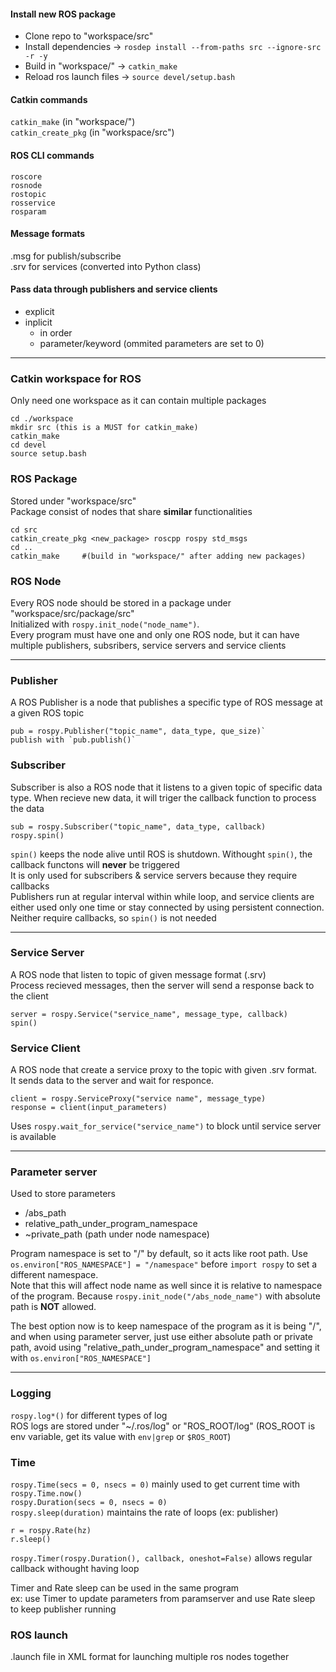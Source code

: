 #### **Install new ROS package**
* Clone repo to "workspace/src"
* Install dependencies -> `rosdep install --from-paths src --ignore-src -r -y`
* Build in "workspace/" -> `catkin_make`
* Reload ros launch files -> `source devel/setup.bash`

#### **Catkin commands**
`catkin_make` (in "workspace/") \
`catkin_create_pkg` (in "workspace/src")

#### **ROS CLI commands**
`roscore` \
`rosnode` \
`rostopic` \
`rosservice` \
`rosparam` 

#### **Message formats**
.msg for publish/subscribe \
.srv for services (converted into Python class)

#### **Pass data through publishers and service clients**
* explicit
* inplicit
    * in order
    * parameter/keyword (ommited parameters are set to 0)
    
---

### **Catkin workspace for ROS**
Only need one workspace as it can contain multiple packages
```
cd ./workspace
mkdir src (this is a MUST for catkin_make)
catkin_make
cd devel
source setup.bash
```

### **ROS Package**
Stored under "workspace/src" \
Package consist of nodes that share **similar** functionalities
```
cd src
catkin_create_pkg <new_package> roscpp rospy std_msgs
cd ..
catkin_make     #(build in "workspace/" after adding new packages)
```

### **ROS Node**
Every ROS node should be stored in a package under "workspace/src/package/src" \
Initialized with `rospy.init_node("node_name")`. \
Every program must have one and only one ROS node, but it can have multiple publishers, subsribers, service servers and service clients

---

### **Publisher**
A ROS Publisher is a node that publishes a specific type of ROS message at a given ROS topic
```
pub = rospy.Publisher("topic_name", data_type, que_size)`
publish with `pub.publish()`
```

### **Subscriber**
Subscriber is also a ROS node that it listens to a given topic of specific data type. When recieve new data, it will triger the callback function to process the data
```
sub = rospy.Subscriber("topic_name", data_type, callback)
rospy.spin()
```
`spin()` keeps the node alive until ROS is shutdown. Withought `spin()`, the callback functons will **never** be triggered \
It is only used for subscribers & service servers because they require callbacks \
Publishers run at regular interval within while loop, and service clients are either used only one time or stay connected by using persistent connection. Neither require callbacks, so `spin()` is not needed

---

### **Service Server**
A ROS node that listen to topic of given message format (.srv) \
Process recieved messages, then the server will send a response back to the client
```
server = rospy.Service("service_name", message_type, callback)
spin()
```

### **Service Client**
A ROS node that create a service proxy to the topic with given .srv format. \
It sends data to the server and wait for responce.
```
client = rospy.ServiceProxy("service name", message_type)
response = client(input_parameters)
```
Uses `rospy.wait_for_service("service_name")` to block until service server is available

---

### **Parameter server**
Used to store parameters
* /abs_path
* relative_path_under_program_namespace
* ~private_path (path under node namespace)

Program namespace is set to "/" by default, so it acts like root path. Use `os.environ["ROS_NAMESPACE"] = "/namespace"` before `import rospy` to set a different namespace. \
Note that this will affect node name as well since it is relative to namespace of the program. Because `rospy.init_node("/abs_node_name")` with absolute path is **NOT** allowed.

The best option now is to keep namespace of the program as it is being "/", and when using parameter server, just use either absolute path or private path, avoid using "relative_path_under_program_namespace" and setting it with `os.environ["ROS_NAMESPACE"]`

---

### **Logging**
`rospy.log*()` for different types of log \
ROS logs are stored under "~/.ros/log" or "ROS_ROOT/log" (ROS_ROOT is env variable, get its value with `env|grep` or `$ROS_ROOT`)

### **Time**
`rospy.Time(secs = 0, nsecs = 0)` mainly used to get current time with `rospy.Time.now()` \
`rospy.Duration(secs = 0, nsecs = 0)` \
`rospy.sleep(duration)` maintains the rate of loops (ex: publisher)
```
r = rospy.Rate(hz)
r.sleep()
```
`rospy.Timer(rospy.Duration(), callback, oneshot=False)` allows regular callback withought having loop

Timer and Rate sleep can be used in the same program \
ex: use Timer to update parameters from paramserver and use Rate sleep to keep publisher running

### **ROS launch**
.launch file in XML format for launching multiple ros nodes together
